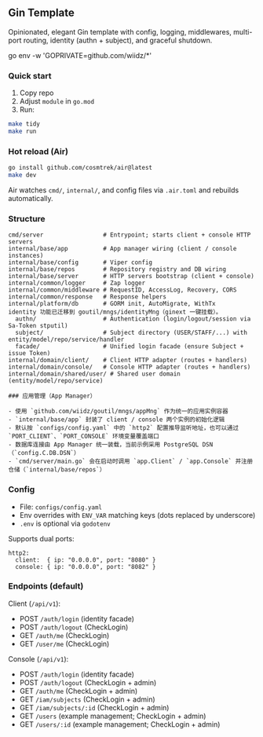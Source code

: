 ## Gin Template

Opinionated, elegant Gin template with config, logging, middlewares, multi-port routing, identity (authn + subject), and graceful shutdown.

go env -w 'GOPRIVATE=github.com/wiidz/*'

### Quick start

1. Copy repo
2. Adjust `module` in `go.mod`
3. Run:

```bash
make tidy
make run
```

### Hot reload (Air)

```bash
go install github.com/cosmtrek/air@latest
make dev
```

Air watches `cmd/`, `internal/`, and config files via `.air.toml` and rebuilds automatically.

### Structure

```
cmd/server                 # Entrypoint; starts client + console HTTP servers
internal/base/app          # App manager wiring (client / console instances)
internal/base/config       # Viper config
internal/base/repos        # Repository registry and DB wiring
internal/base/server       # HTTP servers bootstrap (client + console)
internal/common/logger     # Zap logger
internal/common/middleware # RequestID, AccessLog, Recovery, CORS
internal/common/response   # Response helpers
internal/platform/db       # GORM init, AutoMigrate, WithTx
identity 功能已迁移到 goutil/mngs/identityMng（ginext 一键挂载）。
  authn/                   # Authentication (login/logout/session via Sa-Token stputil)
  subject/                 # Subject directory (USER/STAFF/...) with entity/model/repo/service/handler
  facade/                  # Unified login facade (ensure Subject + issue Token)
internal/domain/client/    # Client HTTP adapter (routes + handlers)
internal/domain/console/   # Console HTTP adapter (routes + handlers)
internal/domain/shared/user/ # Shared user domain (entity/model/repo/service)

### 应用管理（App Manager）

- 使用 `github.com/wiidz/goutil/mngs/appMng` 作为统一的应用实例容器
- `internal/base/app` 封装了 client / console 两个实例的初始化逻辑
- 默认按 `configs/config.yaml` 中的 `http2` 配置推导监听地址，也可以通过 `PORT_CLIENT`、`PORT_CONSOLE` 环境变量覆盖端口
- 数据库连接由 App Manager 统一装载，当前示例采用 PostgreSQL DSN（`config.C.DB.DSN`）
- `cmd/server/main.go` 会在启动时调用 `app.Client` / `app.Console` 并注册仓储（`internal/base/repos`）
```

### Config

- File: `configs/config.yaml`
- Env overrides with `ENV_VAR` matching keys (dots replaced by underscore)
- `.env` is optional via `godotenv`

Supports dual ports:

```
http2:
  client:  { ip: "0.0.0.0", port: "8080" }
  console: { ip: "0.0.0.0", port: "8082" }
```

### Endpoints (default)

Client (`/api/v1`):
- POST `/auth/login`               (identity facade)
- POST `/auth/logout`              (CheckLogin)
- GET  `/auth/me`                  (CheckLogin)
- GET  `/user/me`                  (CheckLogin)

Console (`/api/v1`):
- POST `/auth/login`               (identity facade)
- POST `/auth/logout`              (CheckLogin + admin)
- GET  `/auth/me`                  (CheckLogin + admin)
- GET  `/iam/subjects`             (CheckLogin + admin)
- GET  `/iam/subjects/:id`         (CheckLogin + admin)
- GET  `/users`                    (example management; CheckLogin + admin)
- GET  `/users/:id`                (example management; CheckLogin + admin)
```


